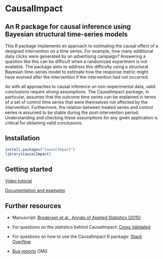 # CausalImpact

## An R package for causal inference using Bayesian structural time-series models

This R package implements an approach to estimating the causal effect of a
designed intervention on a time series. For example, how many additional daily
clicks were generated by an advertising campaign? Answering a question like this
can be difficult when a randomized experiment is not available. The package aims
to address this difficulty using a structural Bayesian time-series model to
estimate how the response metric might have evolved after the intervention if
the intervention had not occurred.

As with all approaches to causal inference on non-experimental data, valid
conclusions require strong assumptions. The CausalImpact package, in particular,
assumes that the outcome time series can be explained in terms of a set of
control time series that were themselves not affected by the intervention.
Furthermore, the relation between treated series and control series is assumed
to be stable during the post-intervention period. Understanding and checking
these assumptions for any given application is critical for obtaining valid
conclusions.

## Installation

```r
install.packages("CausalImpact")
library(CausalImpact)
```

## Getting started

[Video tutorial](https://www.youtube.com/watch?v=GTgZfCltMm8)

[Documentation and examples](https://google.github.io/CausalImpact/CausalImpact.html)

## Further resources

*   Manuscript:
    [Brodersen et al., Annals of Applied Statistics (2015)](http://research.google.com/pubs/pub41854.html)

*   For questions on the statistics behind CausalImpact:
    [Cross Validated](http://stats.stackexchange.com/questions/tagged/causalimpact)

*   For questions on how to use the CausalImpact R package:
    [Stack Overflow](http://stackoverflow.com/questions/tagged/causalimpact)

*   [Bug reports](https://github.com/google/CausalImpact/issues)
OMG 
